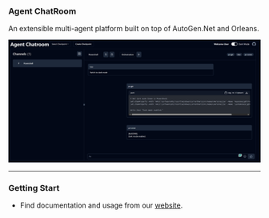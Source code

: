 ### Agent ChatRoom
An extensible multi-agent platform built on top of AutoGen.Net and Orleans.

[![webui](../assets/chatroom-webui.png)](https://github.com/LittleLittleCloud/Agent-ChatRoom/blob/main/assets/chatroom-webui.png)

---
### Getting Start
- Find documentation and usage from our [website](https://littlelittlecloud.github.io/Agent-ChatRoom/).
